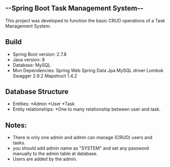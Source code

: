 ## --Spring Boot Task Management System--

This project was developed to function the basic CRUD operations of a Task Management System.

## Build
* Spring Boot version: 2.7.8
* Java version: 8
* Database: MySQL
* Mvn Dependencies:
    	Spring Web
    	Spring Data Jpa
    	MySQL driver
    	Lombok
    	Swagger 2.9.2
    	Mapstruct 1.4.2

## Database Structure
* Entities: 
    *Admin
    *User
    *Task
* Entity relationships:
    *One to many relationship between user and task.

## Notes: 
* There is only one admin and admin can manage (CRUD) users and tasks.
* you should add admin name as "SYSTEM" and set any password manually to the admin table at database.
* Users are added by the admin.
